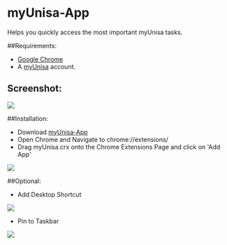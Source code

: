 # myUnisa-App
Helps you quickly access the most important myUnisa tasks.

##Requirements:
- [Google Chrome](https://www.google.co.za/chrome/browser/desktop/index.html)
- A [myUnisa](https://my.unisa.ac.za/portal) account.

## Screenshot:

<img src="https://i.gyazo.com/78df2d6a15c291960543dc236fd8a0f0.png"/>

##Installation:
- Download [myUnisa-App](https://github.com/imbavirus/myUnisa-App/raw/master/myUnisa.crx)
- Open Chrome and Navigate to chrome://extensions/
- Drag myUnisa.crx onto the Chrome Extensions Page and click on 'Add App'

<img src="https://i.gyazo.com/5a3c8038d8937c5d3f354832b3955f28.gif"/>

##Optional:
- Add Desktop Shortcut

<img src="https://i.gyazo.com/698e4e0e015554daf92fe0300d8aba6e.gif"/>

- Pin to Taskbar

<img src="https://i.gyazo.com/dd05eba6ce0efc7b3f7fdf2502dcd921.gif"/>
